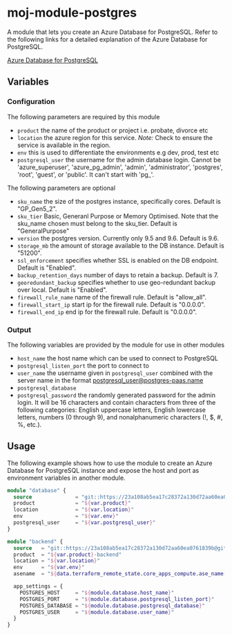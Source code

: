 # moj-module-postgres

A module that lets you create an Azure Database for PostgreSQL.
Refer to the following links for a detailed explanation of the Azure Database for PostgreSQL.

[Azure Database for PostgreSQL](https://docs.microsoft.com/en-us/azure/postgresql/overview) <br />

## Variables

### Configuration

The following parameters are required by this module

- `product` the name of the product or project i.e. probate, divorce etc
- `location` the azure region for this service. _Note:_ Check to ensure the service is available in the region.
- `env` this is used to differentiate the environments e.g dev, prod, test etc
- `postgresql_user` the username for the admin database login. Cannot be 'azure_superuser', 'azure_pg_admin', 'admin', 'administrator', 'postgres', 'root', 'guest', or 'public'. It can't start with 'pg_'.

The following parameters are optional

- `sku_name` the size of the postgres instance, specifically cores. Default is "GP_Gen5_2".
- `sku_tier` Basic, Generanl Purpose or Memory Optimised.  Note that the sku_name chosen must belong to the sku_tier. Default is "GeneralPurpose"
- `version` the postgres version. Currently only 9.5 and 9.6. Default is 9.6.
- `storage_mb` the amount of storage available to the DB instance.  Default is "51200".
- `ssl_enforcement` specifies whether SSL is enabled on the DB endpoint.  Default is "Enabled".
- `backup_retention_days` number of days to retain a backup. Default is 7.
- `georedundant_backup` specifies whether to use geo-redundant backup over local. Default is "Enabled".
- `firewall_rule_name` name of the firewall rule. Default is "allow_all".
- `firewall_start_ip` start ip for the firewall rule. Default is "0.0.0.0".
- `firewall_end_ip` end ip for the firewall rule. Default is "0.0.0.0".

### Output

The following variables are provided by the module for use in other modules

- `host_name` the host name which can be used to connect to PostgreSQL
- `postgresql_listen_port` the port to connect to
- `user_name` the username given in `postgresql_user` combined with the server name in the format postgresql_user@postgres-paas.name
- `postgresql_database`
- `postgresql_password` the randomly generated password for the admin login. It will be 16 characters and contain characters from three of the following categories: English uppercase letters, English lowercase letters, numbers (0 through 9), and nonalphanumeric characters (!, $, #, %, etc.).

## Usage

The following example shows how to use the module to create an Azure Database for PostgreSQL instance and expose the host and port as environment variables in another module.

```terraform
module "database" {
  source              = "git::https://23a108ab5ea17c28372a130d72aa60ea0761839b@github.com/contino/moj-module-postgres?ref=master"
  product             = "${var.product}"
  location            = "${var.location}"
  env                 = "${var.env}"
  postgresql_user     = "${var.postgresql_user}"
}

module "backend" {
  source   = "git::https://23a108ab5ea17c28372a130d72aa60ea0761839b@github.com/contino/moj-module-webapp?ref=0.0.78"
  product  = "${var.product}-backend"
  location = "${var.location}"
  env      = "${var.env}"
  asename  = "${data.terraform_remote_state.core_apps_compute.ase_name[0]}"

  app_settings = {
    POSTGRES_HOST     = "${module.database.host_name}"
    POSTGRES_PORT     = "${module.database.postgresql_listen_port}"
    POSTGRES_DATABASE = "${module.database.postgresql_database}"
    POSTGRES_USER     = "${module.database.user_name}"
  }
}
